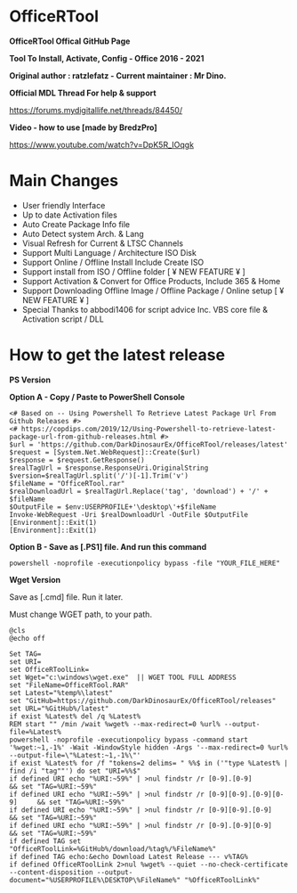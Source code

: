 # OfficeRTool
**OfficeRTool Offical GitHub Page**

**Tool To Install, Activate, Config - Office 2016 - 2021**

**Original author : ratzlefatz - Current maintainer : Mr Dino.**

**Official MDL Thread For help & support**

https://forums.mydigitallife.net/threads/84450/

**Video - how to use [made by BredzPro]**

https://www.youtube.com/watch?v=DpK5R_IOqgk

# Main Changes

- User friendly Interface
- Up to date Activation files
- Auto Create Package Info file
- Auto Detect system Arch. & Lang
- Visual Refresh for Current & LTSC Channels
- Support Multi Language / Architecture ISO Disk
- Support Online / Offline Install Include Create ISO
- Support install from ISO / Offline folder [ ¥ NEW FEATURE ¥ ]
- Support Activation & Convert for Office Products, Include 365 & Home
- Support Downloading Offline Image / Offline Package / Online setup [ ¥ NEW FEATURE ¥ ]
- Special Thanks to abbodi1406 for script advice Inc. VBS core file & Activation script / DLL

# How to get the latest release

**PS Version**

**Option A - Copy / Paste to PowerShell Console**

````
<# Based on -- Using Powershell To Retrieve Latest Package Url From Github Releases #>
<# https://copdips.com/2019/12/Using-Powershell-to-retrieve-latest-package-url-from-github-releases.html #>
$url = 'https://github.com/DarkDinosaurEx/OfficeRTool/releases/latest'
$request = [System.Net.WebRequest]::Create($url)
$response = $request.GetResponse()
$realTagUrl = $response.ResponseUri.OriginalString
$version=$realTagUrl.split('/')[-1].Trim('v')
$fileName = "OfficeRTool.rar"
$realDownloadUrl = $realTagUrl.Replace('tag', 'download') + '/' + $fileName
$OutputFile = $env:USERPROFILE+'\desktop\'+$fileName
Invoke-WebRequest -Uri $realDownloadUrl -OutFile $OutputFile
[Environment]::Exit(1)
[Environment]::Exit(1)
````

**Option B - Save as [.PS1] file. And run this command**

````
powershell -noprofile -executionpolicy bypass -file "YOUR_FILE_HERE"
````

**Wget Version**

Save as [.cmd] file. Run it later.

Must change WGET path, to your path.
````
@cls
@echo off
	
Set TAG=
set URI=
set OfficeRToolLink=
set Wget="c:\windows\wget.exe"  || WGET TOOL FULL ADDRESS
set "FileName=OfficeRTool.RAR"
set Latest="%temp%\latest"
set "GitHub=https://github.com/DarkDinosaurEx/OfficeRTool/releases"
set URL="%GitHub%/latest"
if exist %Latest% del /q %Latest%
REM start "" /min /wait %wget% --max-redirect=0 %url% --output-file=%Latest%
powershell -noprofile -executionpolicy bypass -command start '%wget:~1,-1%' -Wait -WindowStyle hidden -Args '--max-redirect=0 %url% --output-file=\"%Latest:~1,-1%\"'
if exist %Latest% for /f "tokens=2 delims= " %%$ in ('"type %Latest% | find /i "tag""') do set "URI=%%$"
if defined URI echo "%URI:~59%" | >nul findstr /r [0-9].[0-9] 				&& set "TAG=%URI:~59%"
if defined URI echo "%URI:~59%" | >nul findstr /r [0-9][0-9].[0-9][0-9] 	&& set "TAG=%URI:~59%"
if defined URI echo "%URI:~59%" | >nul findstr /r [0-9][0-9].[0-9] 			&& set "TAG=%URI:~59%"
if defined URI echo "%URI:~59%" | >nul findstr /r [0-9].[0-9][0-9] 			&& set "TAG=%URI:~59%"
if defined TAG set "OfficeRToolLink=%GitHub%/download/%tag%/%FileName%"
if defined TAG echo:&echo Download Latest Release --- v%TAG%
if defined OfficeRToolLink 2>nul %wget% --quiet --no-check-certificate --content-disposition --output-document="%USERPROFILE%\DESKTOP\%FileName%" "%OfficeRToolLink%"
````
